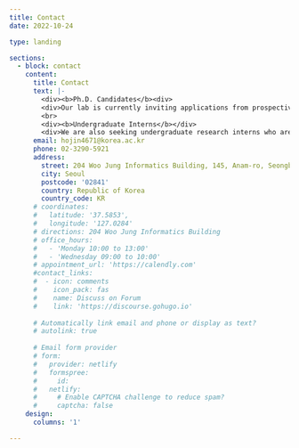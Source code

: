 ```yaml
---
title: Contact
date: 2022-10-24

type: landing

sections:
  - block: contact
    content:
      title: Contact
      text: |-
        <div><b>Ph.D. Candidates</b><div>
        <div>Our lab is currently inviting applications from prospective Ph.D. candidates, especially those with a background or strong interest in deep learning, and an enthusiasm for exploring human visual perception and cognition. Selected candidates will have the unique chance to engage in deep neural network modeling, neuroimaging data analysis, and the design of a variety of psychological experiments. If you are interested in joining our team, please email your CV, a research statement, and what you aim to achieve during your time with us.</div>
        <br>
        <div><b>Undergraduate Interns</b></div>
        <div>We are also seeking undergraduate research interns who are passionate about exploring the intersections of human and machine vision. This internship provides a unique opportunity not just for exploration in this interdisciplinary domain but also for offering a window into the Ph.D. journey with our team, providing students with a meaningful preview. If interested, please send an email with your CV and a summary of your research interests.</div>
      email: hojin4671@korea.ac.kr
      phone: 02-3290-5921
      address:
        street: 204 Woo Jung Informatics Building, 145, Anam-ro, Seongbuk-gu 
        city: Seoul
        postcode: '02841'
        country: Republic of Korea
        country_code: KR
      # coordinates:
      #   latitude: '37.5853', 
      #   longitude: '127.0284'
      # directions: 204 Woo Jung Informatics Building
      # office_hours:
      #   - 'Monday 10:00 to 13:00'
      #   - 'Wednesday 09:00 to 10:00'
      # appointment_url: 'https://calendly.com'
      #contact_links:
      #  - icon: comments
      #    icon_pack: fas
      #    name: Discuss on Forum
      #    link: 'https://discourse.gohugo.io'
    
      # Automatically link email and phone or display as text?
      # autolink: true
    
      # Email form provider
      # form:
      #   provider: netlify
      #   formspree:
      #     id:
      #   netlify:
      #     # Enable CAPTCHA challenge to reduce spam?
      #     captcha: false
    design:
      columns: '1'

---
```

